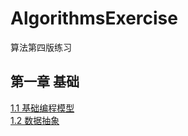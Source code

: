 # AlgorithmsExercise
算法第四版练习
## 第一章 基础
[1.1 基础编程模型](https://github.com/laychow/AlgorithmsExercise/tree/master/Exercise1_1)<br />
[1.2 数据抽象](https://github.com/laychow/AlgorithmsExercise/tree/master/Exercise1_2)<br />
